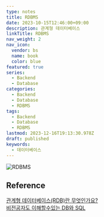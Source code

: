 ```yaml
---
type: notes
title: RDBMS
date: 2023-10-15T12:46:00+09:00
description: 관계형 데이터베이스
linkTitle: RDBMS
nav_weight: 2
nav_icon:
  vendor: bs
  name: book
  color: blue
featured: true
series:
  - Backend
  - Database
categories:
  - Backend
  - Database
  - RDBMS
tags:
  - Backend
  - Database
  - RDBMS
lastmod: 2023-12-16T19:13:30.978Z
draft: published
keywords:
  - 데이터베이스
---
```


![RDBMS](/backend/rdbms.png#center "https://en.m.wikipedia.org/wiki/File:RDBMS_structure.png")

## Reference

[관계형 데이터베이스(RDB)란 무엇인가요?](https://yozm.wishket.com/magazine/detail/675/)  
[비전공자도 이해할수있는 DB와 SQL](https://www.whatap.io/ko/blog/141/index.html)
